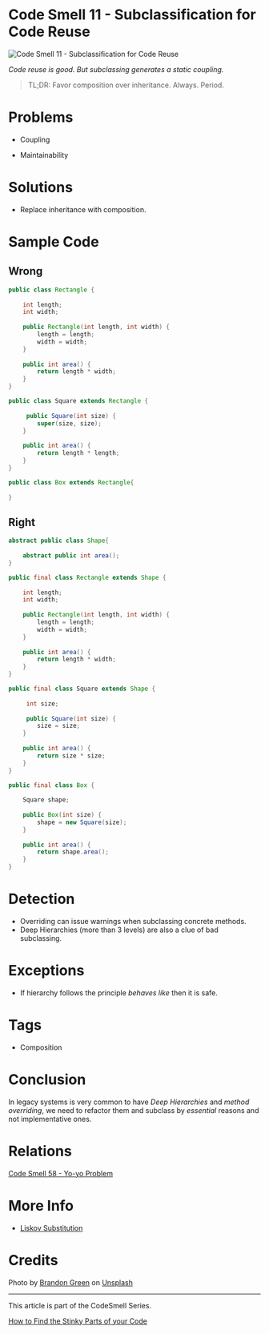 # Code Smell 11 - Subclassification for Code Reuse

![Code Smell 11 - Subclassification for Code Reuse](Code%20Smell%2011%20-%20Subclassification%20for%20Code%20Reuse.jpg)

*Code reuse is good. But subclassing generates a static coupling.*

> TL;DR: Favor composition over inheritance. Always. Period.

# Problems

- Coupling

- Maintainability

# Solutions

- Replace inheritance with composition.

# Sample Code

## Wrong

[Gist Url]: # (https://gist.github.com/mcsee/4f53d085c8b566936c04483064e25ed9)
```java
public class Rectangle {
    
    int length;
    int width;
    
    public Rectangle(int length, int width) {
        length = length;
        width = width;
    }
   
    public int area() {
        return length * width;
    }
}

public class Square extends Rectangle {
     
     public Square(int size) {
        super(size, size); 
    }
   
    public int area() {
        return length * length;
    }
}

public class Box extends Rectangle{    
      
}
```

## Right

[Gist Url]: # (https://gist.github.com/mcsee/9f0082db40c2ab590b2b6ea9702bbb22)
```java
abstract public class Shape{
    
    abstract public int area();
}

public final class Rectangle extends Shape {
    
    int length;
    int width;
    
    public Rectangle(int length, int width) {
        length = length;
        width = width;
    }
   
    public int area() {
        return length * width;
    }
}

public final class Square extends Shape {
     
     int size;
      
     public Square(int size) {
        size = size; 
    }
   
    public int area() {
        return size * size;
    }
}

public final class Box {
    
    Square shape;
    
    public Box(int size) {
        shape = new Square(size); 
    }
    
    public int area() {
        return shape.area();
    }
}
```

# Detection

- Overriding can issue warnings when subclassing concrete methods.
- Deep Hierarchies (more than 3 levels) are also a clue of bad subclassing.

# Exceptions

- If hierarchy follows the principle *behaves like* then it is safe.

# Tags

- Composition

# Conclusion

In legacy systems is very common to have *Deep Hierarchies* and *method overriding*, we need to refactor them and subclass by *essential* reasons and not implementative ones.

# Relations

[Code Smell 58 - Yo-yo Problem](https://github.com/mcsee/Software-Design-Articles/tree/main/Articles/Code%20Smells/Code%20Smell%2058%20-%20Yo-yo%20Problem/readme.md)

# More Info

- [Liskov Substitution](https://en.wikipedia.org/wiki/Liskov_substitution_principle)

# Credits

Photo by [Brandon Green](https://unsplash.com/@brandgreen) on [Unsplash](https://unsplash.com/s/photos/tree)

* * *

This article is part of the CodeSmell Series.

[How to Find the Stinky Parts of your Code](https://github.com/mcsee/Software-Design-Articles/tree/main/Articles/Code%20Smells/How%20to%20Find%20the%20Stinky%20parts%20of%20your%20Code/readme.md)